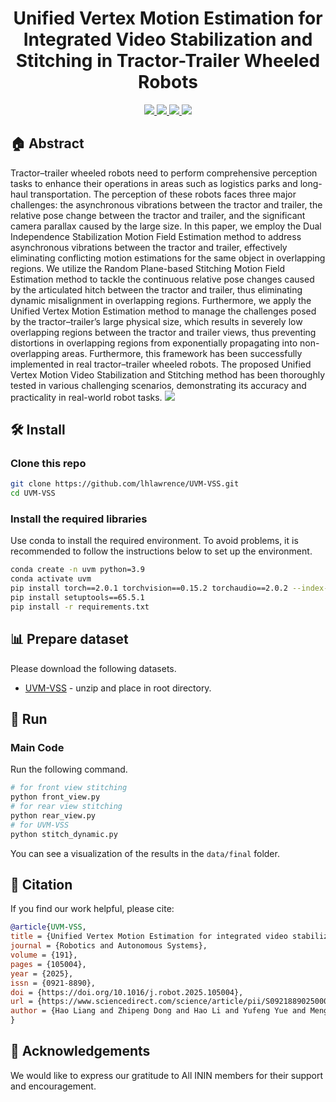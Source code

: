 <p align="center">
<h1 align="center"><strong> Unified Vertex Motion Estimation for Integrated Video Stabilization and Stitching in Tractor-Trailer Wheeled Robots</strong></h1>
</p>



<p align="center">
  <a href="https://inin-drops.github.io/UVM-VSS/" target='_blank'>
    <img src="https://img.shields.io/badge/Project-👔-green?">
  </a> 
  
  <a href="https://doi.org/10.1016/j.robot.2025.105004" target='_blank'>
    <img src="https://img.shields.io/badge/Paper-📖-blue?">
  </a> 

  <a href="https://arxiv.org/pdf/2412.07154" target='_blank'>
    <img src="https://img.shields.io/badge/Arxiv-📃-yellow?">
  </a> 
  
  <a href="https://youtu.be/CqoVZQdvxU4" target='_blank'>
    <img src="https://img.shields.io/badge/Video-📹-red?">
  </a> 
</p>


 ## 🏠  Abstract
Tractor–trailer wheeled robots need to perform comprehensive perception tasks to enhance their operations in areas such as logistics parks and long-haul transportation. The perception of these robots faces three major challenges: the asynchronous vibrations between the tractor and trailer, the relative pose change between the tractor and trailer, and the significant camera parallax caused by the large size. In this paper, we employ the Dual Independence Stabilization Motion Field Estimation method to address asynchronous vibrations between the tractor and trailer, effectively eliminating conflicting motion estimations for the same object in overlapping regions. We utilize the Random Plane-based Stitching Motion Field Estimation method to tackle the continuous relative pose changes caused by the articulated hitch between the tractor and trailer, thus eliminating dynamic misalignment in overlapping regions. Furthermore, we apply the Unified Vertex Motion Estimation method to manage the challenges posed by the tractor–trailer’s large physical size, which results in severely low overlapping regions between the tractor and trailer views, thus preventing distortions in overlapping regions from exponentially propagating into non-overlapping areas. Furthermore, this framework has been successfully implemented in real tractor–trailer wheeled robots. The proposed Unified Vertex Motion Video Stabilization and Stitching method has been thoroughly tested in various challenging scenarios, demonstrating its accuracy and practicality in real-world robot tasks.
<img src="https://github.com/lhlawrence/UVM-VSS/blob/main/poster.png">


## 🛠  Install

### Clone this repo

```bash
git clone https://github.com/lhlawrence/UVM-VSS.git
cd UVM-VSS
```

### Install the required libraries
Use conda to install the required environment. To avoid problems, it is recommended to follow the instructions below to set up the environment.


```bash
conda create -n uvm python=3.9
conda activate uvm
pip install torch==2.0.1 torchvision==0.15.2 torchaudio==2.0.2 --index-url https://download.pytorch.org/whl/cu118
pip install setuptools==65.5.1
pip install -r requirements.txt
```

## 📊 Prepare dataset
Please download the following datasets.
* [UVM-VSS](https://huggingface.co/datasets/lhlawrence/UVM-VSS/resolve/main/data.zip) - unzip and place in root directory.

## 🏃 Run
### Main Code
Run the following command.

```bash
# for front view stitching
python front_view.py 
# for rear view stitching
python rear_view.py 
# for UVM-VSS
python stitch_dynamic.py 
```
You can see a visualization of the results in the ```data/final``` folder.
## 🔗 Citation

If you find our work helpful, please cite:

```bibtex
@article{UVM-VSS,
title = {Unified Vertex Motion Estimation for integrated video stabilization and stitching in tractor–trailer wheeled robots},
journal = {Robotics and Autonomous Systems},
volume = {191},
pages = {105004},
year = {2025},
issn = {0921-8890},
doi = {https://doi.org/10.1016/j.robot.2025.105004},
url = {https://www.sciencedirect.com/science/article/pii/S0921889025000909},
author = {Hao Liang and Zhipeng Dong and Hao Li and Yufeng Yue and Mengyin Fu and Yi Yang}
}
```

## 👏 Acknowledgements
We would like to express our gratitude to All ININ members for their support and encouragement. 
